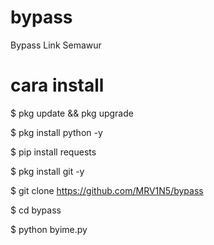 # bypass
Bypass Link Semawur

# cara install
$ pkg update && pkg upgrade

$ pkg install python -y

$ pip install requests

$ pkg install git -y

$ git clone https://github.com/MRV1N5/bypass

$ cd bypass

$ python byime.py
